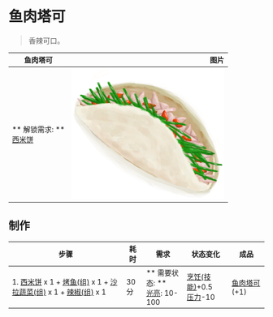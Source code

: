 # 鱼肉塔可  
> 香辣可口。  
  
  鱼肉塔可  |   图片   
 ----  |  ----:   
 ** 解锁需求: **<br>[西米饼](SagoFlatbread.md)  |  <img decoding="async" src="Sprite/FishTaco.png" href="a.md" style="max-width:300px;max-height:300px;">   
  
## 制作  
步骤  |  耗时  |  需求  |  状态变化  |  成品  
----  |  ----  |  ----  |  ----  |  ----  
1. [西米饼](SagoFlatbread.md) x 1 + [烤鱼(组)](GpTag_FishCooked.md) x 1 + [沙拉蔬菜(组)](GpTag_SaladGreens.md) x 1 + [辣椒(组)](GpTag_Chilli.md) x 1  |  30分  |  ** 需要状态: **<br>[光亮](Light.md): 10-100  |  [烹饪(技能)](Skill_Cooking.md)+0.5<br>[压力](Stress.md)-10  |  [鱼肉塔可](FishTaco.md)(+1)  


<script>document.title="鱼肉塔可 - 卡牌生存百科 Card Survival Wiki";</script>